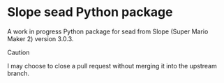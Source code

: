 # Slope sead Python package
A work in progress Python package for sead from Slope (Super Mario Maker 2) version 3.0.3.
> [!CAUTION]
> I may choose to close a pull request without merging it into the upstream branch.
